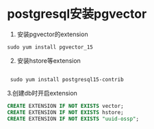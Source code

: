 # postgresql安装pgvector

1. 安装pgvector的extension
```shell
sudo yum install pgvector_15
```

2. 安装hstore等extension
```shell

 sudo yum install postgresql15-contrib
```

3.创建db时开启extension

```sql
CREATE EXTENSION IF NOT EXISTS vector;
CREATE EXTENSION IF NOT EXISTS hstore;
CREATE EXTENSION IF NOT EXISTS "uuid-ossp";

```

